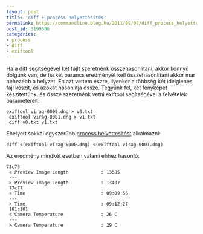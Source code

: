 ```yaml
---
layout: post
title: 'diff + process helyettesítés'
permalink: https://commandline.blog.hu/2011/09/07/diff_process_helyettesites
post_id: 3199586
categories: 
- process
- diff
- exiftool
---
```


Ha a 
[diff](http://commandline.blog.hu/2011/09/04/diff_1) segítségével két fájlt szeretnénk összehasonlítani, akkor könnyű dolgunk van, de ha két parancs eredményét kell összehasonlítani akkor már nehezebb a helyzet. Én azt vettem észre, ilyenkor a többség két ideiglenes fájl készít, és azokat hasonlítja össze. Tegyünk fel, két fényképet készítettünk, és össze szeretnénk vetni exiftool segítségével a felvételek paramétereit: 
```
exiftool virag-0000.dng > v0.txt
 exiftool virag-0001.dng > v1.txt
 diff v0.txt v1.txt
``` 
Ehelyett sokkal egyszerűbb 
[process helyettesítést](http://commandline.blog.hu/2010/03/17/process_helyettesites) alkalmazni: 
```
diff <(exiftool virag-0000.dng) <(exiftool virag-0001.dng)
``` 
Az eredmény mindkét esetben valami ehhez hasonló: 
```
73c73
 < Preview Image Length            : 13585
 ---
 > Preview Image Length            : 13407
 77c77
 < Time                            : 09:09:56
 ---
 > Time                            : 09:12:27
 101c101
 < Camera Temperature              : 26 C
 ---
 > Camera Temperature              : 29 C
```
   
 